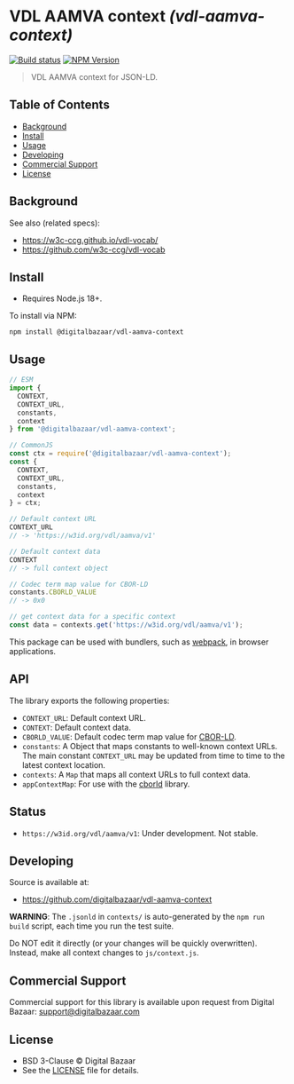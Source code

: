 # VDL AAMVA context _(vdl-aamva-context)_

[![Build status](https://img.shields.io/github/actions/workflow/status/digitalbazaar/vdl-aamva-context/main.yaml)](https://github.com/digitalbazaar/vdl-aamva-context/actions/workflow/main.yaml)
[![NPM Version](https://img.shields.io/npm/v/@digitalbazaar/vdl-aamva-context.svg)](https://npm.im/@digitalbazaar/vdl-aamva-context)

> VDL AAMVA context for JSON-LD.

## Table of Contents

- [Background](#background)
- [Install](#install)
- [Usage](#usage)
- [Developing](#developing)
- [Commercial Support](#commercial-support)
- [License](#license)

## Background

See also (related specs):

* https://w3c-ccg.github.io/vdl-vocab/
* https://github.com/w3c-ccg/vdl-vocab

## Install

- Requires Node.js 18+.

To install via NPM:

```
npm install @digitalbazaar/vdl-aamva-context
```

## Usage

```js
// ESM
import {
  CONTEXT,
  CONTEXT_URL,
  constants,
  context
} from '@digitalbazaar/vdl-aamva-context';

// CommonJS
const ctx = require('@digitalbazaar/vdl-aamva-context');
const {
  CONTEXT,
  CONTEXT_URL,
  constants,
  context
} = ctx;

// Default context URL
CONTEXT_URL
// -> 'https://w3id.org/vdl/aamva/v1'

// Default context data
CONTEXT
// -> full context object

// Codec term map value for CBOR-LD
constants.CBORLD_VALUE
// -> 0x0

// get context data for a specific context
const data = contexts.get('https://w3id.org/vdl/aamva/v1');
```

This package can be used with bundlers, such as [webpack][], in browser
applications.

## API

The library exports the following properties:
- `CONTEXT_URL`: Default context URL.
- `CONTEXT`: Default context data.
- `CBORLD_VALUE`: Default codec term map value for [CBOR-LD][].
- `constants`: A Object that maps constants to well-known context URLs. The
  main constant `CONTEXT_URL` may be updated from time to time to the
  latest context location.
- `contexts`: A `Map` that maps all context URLs to full context data.
- `appContextMap`: For use with the [cborld][] library.

## Status

- `https://w3id.org/vdl/aamva/v1`: Under development. Not stable.

## Developing

Source is available at:
- https://github.com/digitalbazaar/vdl-aamva-context

**WARNING**: The `.jsonld` in `contexts/` is auto-generated by the `npm run
build` script, each time you run the test suite.

Do NOT edit it directly (or your changes will be quickly overwritten).
Instead, make all context changes to `js/context.js`.

## Commercial Support

Commercial support for this library is available upon request from
Digital Bazaar: support@digitalbazaar.com

## License

- BSD 3-Clause © Digital Bazaar
- See the [LICENSE](./LICENSE) file for details.

[CBOR-LD]: https://digitalbazaar.github.io/cbor-ld-spec/
[cborld]: https://github.com/digitalbazaar/cborld
[webpack]: https://webpack.js.org/
